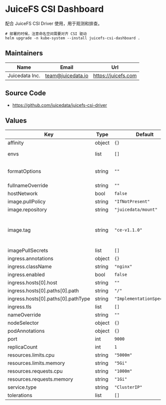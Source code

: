 # JuiceFS CSI Dashboard

配合 JuiceFS CSI Driver 使用，用于观测和排查。

```shell
# 部署的时候，注意命名空间需要对齐 CSI 驱动
helm upgrade -n kube-system --install juicefs-csi-dashboard .
```

## Maintainers

| Name | Email | Url |
| ---- | ------ | --- |
| Juicedata Inc. | <team@juicedata.io> | <https://juicefs.com> |

## Source Code

* <https://github.com/juicedata/juicefs-csi-driver>

## Values

| Key | Type | Default | Description |
|-----|------|---------|-------------|
| affinity | object | `{}` |  |
| envs | list | `[]` | Environment variables for the dashboard container Example:  - name: JFSCHAN    value: "gluster" |
| formatOptions | string | `""` | JuiceFS format options. Separated by spaces Example: "--inodes=1000000 --block-size=4M" Ref: https://juicefs.com/docs/community/command_reference#format |
| fullnameOverride | string | `""` |  |
| hostNetwork | bool | `false` |  |
| image.pullPolicy | string | `"IfNotPresent"` |  |
| image.repository | string | `"juicedata/mount"` |  |
| image.tag | string | `"ce-v1.1.0"` | Overrides the image tag which defaults to the chart appVersion. For JuiceFS Community Edition, use ce-vx.x.x style tags For JuiceFS Enterprise Edition, use ee-vx.x.x style tags Find the latest built images in our docker image repo: https://hub.docker.com/r/juicedata/mount |
| imagePullSecrets | list | `[]` |  |
| ingress.annotations | object | `{}` |  |
| ingress.className | string | `"nginx"` |  |
| ingress.enabled | bool | `false` |  |
| ingress.hosts[0].host | string | `""` |  |
| ingress.hosts[0].paths[0].path | string | `"/"` |  |
| ingress.hosts[0].paths[0].pathType | string | `"ImplementationSpecific"` |  |
| ingress.tls | list | `[]` |  |
| nameOverride | string | `""` |  |
| nodeSelector | object | `{}` |  |
| podAnnotations | object | `{}` |  |
| port | int | `9000` |  |
| replicaCount | int | `1` |  |
| resources.limits.cpu | string | `"5000m"` |  |
| resources.limits.memory | string | `"5Gi"` |  |
| resources.requests.cpu | string | `"1000m"` |  |
| resources.requests.memory | string | `"1Gi"` |  |
| service.type | string | `"ClusterIP"` |  |
| tolerations | list | `[]` |  |

